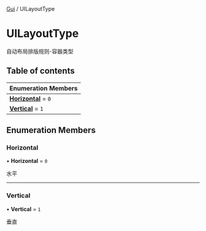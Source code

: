[Gui](../groups/Core.Gui.md) / UILayoutType

# UILayoutType <Badge type="tip" text="Enumeration" /> <Score text="UILayoutType" />

自动布局排版规则-容器类型

## Table of contents

| Enumeration Members |
| :-----|
| **[Horizontal](mw.UILayoutType.md#horizontal)** = ``0`` <br> |
| **[Vertical](mw.UILayoutType.md#vertical)** = ``1`` <br> |

## Enumeration Members

### Horizontal <Score text="Horizontal" /> 

• **Horizontal** = ``0``

水平

___

### Vertical <Score text="Vertical" /> 

• **Vertical** = ``1``

垂直
